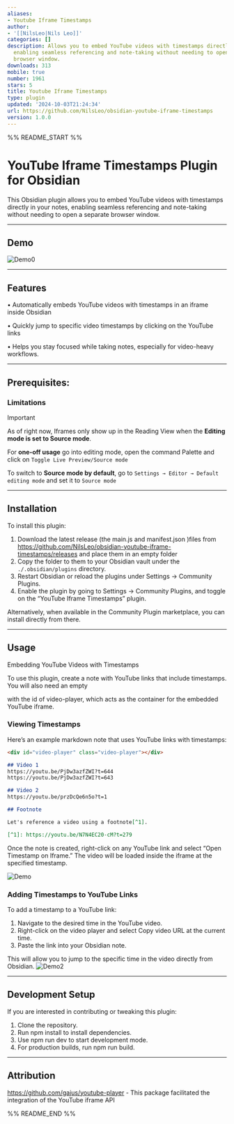 ```yaml
---
aliases:
- Youtube Iframe Timestamps
author:
- '[[NilsLeo|Nils Leo]]'
categories: []
description: Allows you to embed YouTube videos with timestamps directly in your notes,
  enabling seamless referencing and note-taking without needing to open a separate
  browser window.
downloads: 313
mobile: true
number: 1961
stars: 5
title: Youtube Iframe Timestamps
type: plugin
updated: '2024-10-03T21:24:34'
url: https://github.com/NilsLeo/obsidian-youtube-iframe-timestamps
version: 1.0.0
---
```


%% README_START %%

# YouTube Iframe Timestamps Plugin for Obsidian

This Obsidian plugin allows you to embed YouTube videos with timestamps directly in your notes, enabling seamless referencing and note-taking without needing to open a separate browser window.

---
## Demo

![Demo0](<CleanShot 2024-10-05 at 11.55.53.gif>)

---
## Features

 • Automatically embeds YouTube videos with timestamps in an iframe inside Obsidian
 
 • Quickly jump to specific video timestamps by clicking on the YouTube links
 
 • Helps you stay focused while taking notes, especially for video-heavy workflows.

---
## Prerequisites: 
### Limitations


> [!IMPORTANT] 
> As of right now, Iframes only show up in the Reading View when the **Editing mode is set to Source mode**.
> 
> For **one-off usage** go into editing mode, open the command Palette and click on `Toggle Live Preview/Source mode`
>
> To switch to **Source mode by default**, go to `Settings → Editor → Default editing mode` and set it to `Source mode` 

---
## Installation

To install this plugin:

 1. Download the latest release (the main.js and manifest.json )files from https://github.com/NilsLeo/obsidian-youtube-iframe-timestamps/releases and place them in an empty folder
 2. Copy the folder to them to your Obsidian vault under the `./.obsidian/plugins` directory.
 3. Restart Obsidian or reload the plugins under Settings → Community Plugins.
 4. Enable the plugin by going to Settings → Community Plugins, and toggle on the “YouTube Iframe Timestamps” plugin.

Alternatively, when available in the Community Plugin marketplace, you can install directly from there.

---

## Usage

Embedding YouTube Videos with Timestamps

To use this plugin, create a note with YouTube links that include timestamps. You will also need an empty <div> with the id of video-player, which acts as the container for the embedded YouTube iframe.

### Viewing Timestamps
Here’s an example markdown note that uses YouTube links with timestamps:



```markdown
<div id="video-player" class="video-player"></div>

## Video 1
https://youtu.be/PjDw3azfZWI?t=644
https://youtu.be/PjDw3azfZWI?t=643

## Video 2
https://youtu.be/przDcQe6n5o?t=1

## Footnote

Let's reference a video using a footnote[^1].

[^1]: https://youtu.be/N7N4EC20-cM?t=279

```

Once the note is created, right-click on any YouTube link and select “Open Timestamp on Iframe.” The video will be loaded inside the iframe at the specified timestamp.

![Demo](<CleanShot 2024-10-03 at 16.31.52.gif>)


### Adding Timestamps to YouTube Links

To add a timestamp to a YouTube link:

 1. Navigate to the desired time in the YouTube video.
 2. Right-click on the video player and select Copy video URL at the current time.
 3. Paste the link into your Obsidian note.

This will allow you to jump to the specific time in the video directly from Obsidian.
![Demo2](<CleanShot 2024-10-03 at 16.55.45.gif>)

--- 

## Development Setup

If you are interested in contributing or tweaking this plugin:

 1. Clone the repository.
 2. Run npm install to install dependencies.
 3. Use npm run dev to start development mode.
 4. For production builds, run npm run build.


---

## Attribution

https://github.com/gajus/youtube-player - This package facilitated the integration of the YouTube iframe API


%% README_END %%